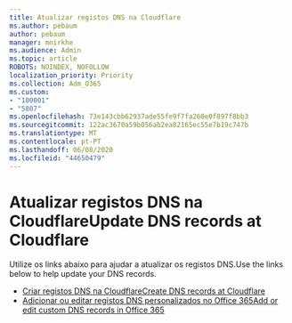 ```yaml
---
title: Atualizar registos DNS na Cloudflare
ms.author: pebaum
author: pebaum
manager: mnirkhe
ms.audience: Admin
ms.topic: article
ROBOTS: NOINDEX, NOFOLLOW
localization_priority: Priority
ms.collection: Adm_O365
ms.custom:
- "100001"
- "5807"
ms.openlocfilehash: 73e143cbb62937ade55fe9f7fa260e0f897f8bb3
ms.sourcegitcommit: 122ac3670a59b056ab2ea82165ec55e7b19c747b
ms.translationtype: MT
ms.contentlocale: pt-PT
ms.lasthandoff: 06/08/2020
ms.locfileid: "44650479"
---
```

# <a name="update-dns-records-at-cloudflare"></a><span data-ttu-id="e2788-102">Atualizar registos DNS na Cloudflare</span><span class="sxs-lookup"><span data-stu-id="e2788-102">Update DNS records at Cloudflare</span></span>

<span data-ttu-id="e2788-103">Utilize os links abaixo para ajudar a atualizar os registos DNS.</span><span class="sxs-lookup"><span data-stu-id="e2788-103">Use the links below to help update your DNS records.</span></span>

- [<span data-ttu-id="e2788-104">Criar registos DNS na Cloudflare</span><span class="sxs-lookup"><span data-stu-id="e2788-104">Create DNS records at Cloudflare</span></span>](https://docs.microsoft.com/microsoft-365/admin/dns/create-dns-records-at-cloudflare?view=o365-worldwide)
- [<span data-ttu-id="e2788-105">Adicionar ou editar registos DNS personalizados no Office 365</span><span class="sxs-lookup"><span data-stu-id="e2788-105">Add or edit custom DNS records in Office 365</span></span>](https://docs.microsoft.com/microsoft-365/admin/setup/add-domain#add-or-edit-custom-dns-records)
